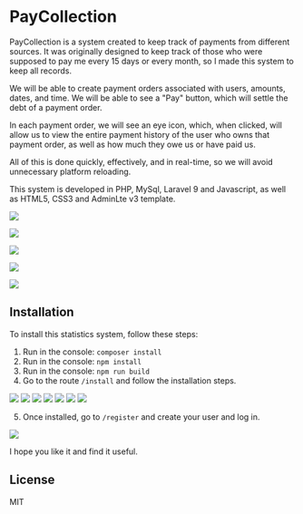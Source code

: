# PayCollection

PayCollection is a system created to keep track of payments from different sources. It was originally designed to keep track of those who were supposed to pay me every 15 days or every month, so I made this system to keep all records.

We will be able to create payment orders associated with users, amounts, dates, and time. We will be able to see a "Pay" button, which will settle the debt of a payment order.

In each payment order, we will see an eye icon, which, when clicked, will allow us to view the entire payment history of the user who owns that payment order, as well as how much they owe us or have paid us.

All of this is done quickly, effectively, and in real-time, so we will avoid unnecessary platform reloading.

This system is developed in PHP, MySql, Laravel 9 and Javascript, as well as HTML5, CSS3 and AdminLte v3 template.

![](https://i.imgur.com/RaHGEhS.png)

![](https://i.imgur.com/oL0lgGE.png)

![](https://i.imgur.com/Is3C79K.png)

![](https://i.imgur.com/p1HOxxK.png)

![](https://i.imgur.com/x5MAvfk.png)

## Installation

To install this statistics system, follow these steps:

1. Run in the console: `composer install`
2. Run in the console: `npm install`
3. Run in the console: `npm run build`
4. Go to the route `/install` and follow the installation steps.


![](https://i.imgur.com/bQSF0qx.png)
![](https://i.imgur.com/IHitNOe.png)
![](https://i.imgur.com/ykKDgHw.png)
![](https://i.imgur.com/mRIms7I.png)
![](https://i.imgur.com/AV1Lzu5.png)
![](https://i.imgur.com/uXfB502h.png)
![](https://i.imgur.com/TOl3lGeh.png)


5. Once installed, go to `/register` and create your user and log in.


![](https://i.imgur.com/L6WpJRW.png)


I hope you like it and find it useful.

## License

MIT
